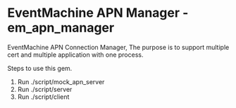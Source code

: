 EventMachine APN Manager - em_apn_manager
==============

EventMachine APN Connection Manager, The purpose is to support multiple cert and multiple application with one process.

Steps to use this gem.
1. Run ./script/mock_apn_server
2. Run ./script/server
3. Run ./script/client

